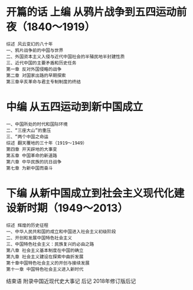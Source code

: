   开篇的话
上编 从鸦片战争到五四运动前夜（1840～1919）
===
    综述 风云变幻的八十年 
    一、鸦片战争前的中国与世界 
    二、外国资本主义入侵与近代中国社会的半殖民地半封建性质 
    三、近代中国的主要矛盾和历史任务  
    第一章 反对外国侵略的战争 
    第二章 对国家出路的早期探索  
    第三章辛亥革命与君主专制制度的终结 
中编 从五四运动到新中国成立
===
    一、中国所处的时代和国际环境  
    二、“三座大山”的重压 
    三、“两个中国之命运  
    综述 翻天覆地的三十年（1919～1949）
    第四章 开天辟地的大事变
    第五章 中国革命的新道路
    第六章 中华民族的抗日战争
    第七章 为新中国而奋斗
下编 从新中国成立到社会主义现代化建设新时期（1949～2013）
===
    综述 辉煌的历史征程
    一、中华人民共和国的成立和中国进入社会主义初级阶段
    二、开创和发展中国特色社会主义
    三、中国特色社会主义：民族复兴的必由之路
    第八章 社会主义基本制度在中国的确立
    第九章 社会主义建设在探索中曲折发展
    第十章中国特色社会主义的开创与接续发展
    第十一章 中国特色社会主义进入新时代
结束语
附录中国近现代史大事记
后记
2018年修订版后记
